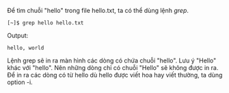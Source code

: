 Để tìm chuỗi "hello" trong file hello.txt, ta có thể dùng lệnh _grep_.

```
[~]$ grep hello hello.txt
```

Output:

```
hello, world
```

Lệnh grep sẽ in ra màn hình các dòng có chứa chuỗi "hello". Lưu ý "Hello" khác với "hello". Nên những dòng chỉ có chuỗi "Hello" sẽ không được in ra. Để in ra các dòng có từ hello dù hello được viết hoa hay viết thường, ta dùng option -i.

